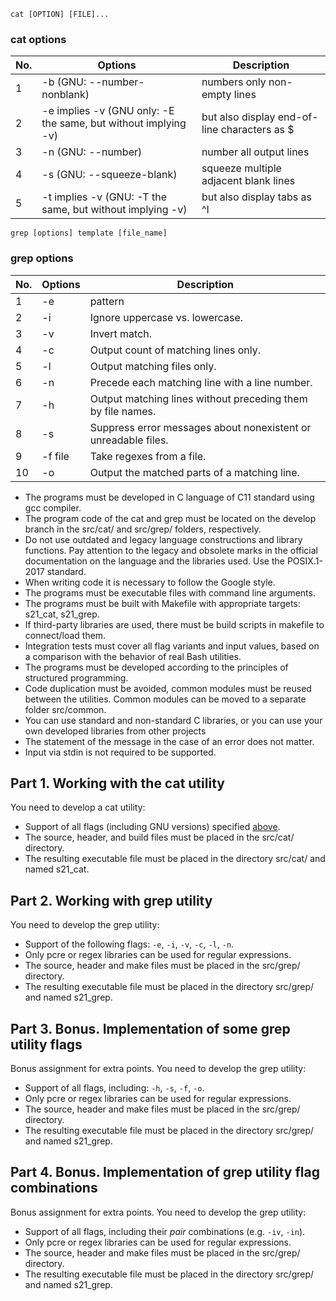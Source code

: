 `cat [OPTION] [FILE]...`

### cat options

| No. | Options | Description |
| ------ | ------ | ------ |
| 1 | -b (GNU: --number-nonblank) | numbers only non-empty lines |
| 2 | -e implies -v (GNU only: -E the same, but without implying -v) | but also display end-of-line characters as $  |
| 3 | -n (GNU: --number) | number all output lines |
| 4 | -s (GNU: --squeeze-blank) | squeeze multiple adjacent blank lines |
| 5 | -t implies -v (GNU: -T the same, but without implying -v) | but also display tabs as ^I  |

`grep [options] template [file_name]`

### grep options

| No. | Options | Description |
| ------ | ------ | ------ |
| 1 | -e | pattern |
| 2 | -i | Ignore uppercase vs. lowercase.  |
| 3 | -v | Invert match. |
| 4 | -c | Output count of matching lines only. |
| 5 | -l | Output matching files only.  |
| 6 | -n | Precede each matching line with a line number. |
| 7 | -h | Output matching lines without preceding them by file names. |
| 8 | -s | Suppress error messages about nonexistent or unreadable files. |
| 9 | -f file | Take regexes from a file. |
| 10 | -o | Output the matched parts of a matching line. |



- The programs must be developed in C language of C11 standard using gcc compiler.
- The program code of the cat and grep must be located on the develop branch in the src/cat/ and src/grep/ folders, respectively.
- Do not use outdated and legacy language constructions and library functions. Pay attention to the legacy and obsolete marks in the official documentation on the language and the libraries used. Use the POSIX.1-2017 standard.
- When writing code it is necessary to follow the Google style.
- The programs must be executable files with command line arguments.
- The programs must be built with Makefile with appropriate targets: s21_cat, s21_grep.
- If third-party libraries are used, there must be build scripts in makefile to connect/load them.
- Integration tests must cover all flag variants and input values, based on a comparison with the behavior of real Bash utilities.
- The programs must be developed according to the principles of structured programming.
- Code duplication must be avoided, common modules must be reused between the utilities. Common modules can be moved to a separate folder src/common.
- You can use standard and non-standard C libraries, or you can use your own developed libraries from other projects
- The statement of the message in the case of an error does not matter.
- Input via stdin is not required to be supported.

## Part 1. Working with the cat utility

You need to develop a cat utility:
- Support of all flags (including GNU versions) specified [above](#cat-options).
- The source, header, and build files must be placed in the src/cat/ directory.
- The resulting executable file must be placed in the directory src/cat/ and named s21_cat.

## Part 2. Working with grep utility

You need to develop the grep utility:
- Support of the following flags: `-e`, `-i`, `-v`, `-c`, `-l`, `-n`.
- Only pcre or regex libraries can be used for regular expressions.
- The source, header and make files must be placed in the src/grep/ directory.
- The resulting executable file must be placed in the directory src/grep/ and named s21_grep.

## Part 3. Bonus. Implementation of some grep utility flags

Bonus assignment for extra points. You need to develop the grep utility:
- Support of all flags, including: `-h`, `-s`, `-f`, `-o`.
- Only pcre or regex libraries can be used for regular expressions.
- The source, header and make files must be placed in the src/grep/ directory.
- The resulting executable file must be placed in the directory src/grep/ and named s21_grep.

## Part 4. Bonus. Implementation of grep utility flag combinations

Bonus assignment for extra points. You need to develop the grep utility:
- Support of all flags, including their _pair_ combinations (e.g. `-iv`, `-in`).
- Only pcre or regex libraries can be used for regular expressions.
- The source, header and make files must be placed in the src/grep/ directory.
- The resulting executable file must be placed in the directory src/grep/ and named s21_grep.
